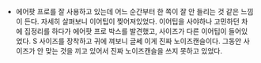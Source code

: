 - 에어팟 프로를 잘 사용하고 있는데 어느 순간부터 한 쪽이 잘 안 들리는 것 같은 느낌이 든다. 자세히 살펴보니 이어팁이 찢어져있었다. 이어팁을 사야하나 고민하던 차에 집정리를 하다가 에어팟 프로 박스를 발견했고, 사이즈가 다른 이어팁이 들어있었다. S 사이즈를 장착하고 귀에 껴보니 글쎄 이게 진짜 노이즈캔슬이다. 그동안 사이즈가 안 맞는 것을 끼고 있어서 진짜 노이즈캔슬을 쓰지 못하고 있었다.